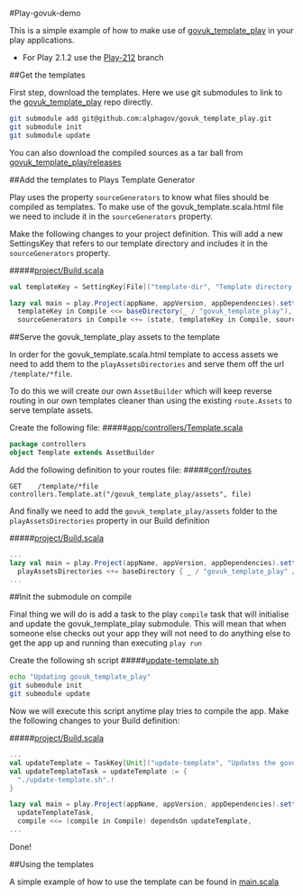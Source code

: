 #Play-govuk-demo

This is a simple example of how to make use of [govuk_template_play](https://github.com/alphagov/govuk_template_play) in your play applications. 

 * For Play 2.1.2 use the [Play-212](https://github.com/michaeldfallen/play-govuk-demo/blob/play-212/README.md) branch

##Get the templates

First step, download the templates. Here we use git submodules to link to the [govuk_template_play](https://github.com/alphagov/govuk_template_play) repo directly.

```sh
git submodule add git@github.com:alphagov/govuk_template_play.git
git submodule init
git submodule update
```

You can also download the compiled sources as a tar ball from [govuk_template_play/releases](https://github.com/alphagov/govuk_template_play/releases)

##Add the templates to Plays Template Generator

Play uses the property `sourceGenerators` to know what files should be compiled as templates. To make use of the govuk\_template.scala.html file we need to include it in the `sourceGenerators` property.

Make the following changes to your project definition. This will add a new SettingsKey that refers to our template directory and includes it in the `sourceGenerators` property.


#####[project/Build.scala](https://github.com/michaeldfallen/play-govuk-demo/blob/master/project/Build.scala)
```scala 
val templateKey = SettingKey[File]("template-dir", "Template directory for govuk_template_play")

lazy val main = play.Project(appName, appVersion, appDependencies).settings(
  templateKey in Compile <<= baseDirectory(_ / "govuk_template_play"),
  sourceGenerators in Compile <+= (state, templateKey in Compile, sourceManaged in Compile, templatesTypes, templatesImport) map ScalaTemplates)
```

##Serve the govuk_template_play assets to the template

In order for the govuk_template.scala.html template to access assets we need to add them to the `playAssetsDirectories` and serve them off the url `/template/*file`. 

To do this we will create our own `AssetBuilder` which will keep reverse routing in our own templates cleaner than using the existing `route.Assets` to serve template assets.

Create the following file:
#####[app/controllers/Template.scala](https://github.com/michaeldfallen/play-govuk-demo/blob/master/app/controllers/Template.scala)
```scala
package controllers
object Template extends AssetBuilder
```

Add the following definition to your routes file:
#####[conf/routes](https://github.com/michaeldfallen/play-govuk-demo/blob/master/conf/routes)
```
GET    /template/*file    controllers.Template.at("/govuk_template_play/assets", file)
```

And finally we need to add the `govuk_template_play/assets` folder to the `playAssetsDirectories` property in our Build definition

#####[project/Build.scala](https://github.com/michaeldfallen/play-govuk-demo/blob/master/project/Build.scala)
```scala
...
lazy val main = play.Project(appName, appVersion, appDependencies).settings(
  playAssetsDirectories <+= baseDirectory { _ / "govuk_template_play" / "assets" },
...
```

##Init the submodule on compile

Final thing we will do is add a task to the play `compile` task that will initialise and update the govuk_template_play submodule. This will mean that when someone else checks out your app they will not need to do anything else to get the app up and running than executing `play run`

Create the following sh script
#####[update-template.sh](https://github.com/michaeldfallen/play-govuk-demo/blob/master/update-template.sh)
```sh
echo "Updating govuk_template_play"
git submodule init
git submodule update
```

Now we will execute this script anytime play tries to compile the app. Make the following changes to your Build definition:

#####[project/Build.scala](https://github.com/michaeldfallen/play-govuk-demo/blob/master/project/Build.scala)
```scala
...
val updateTemplate = TaskKey[Unit]("update-template", "Updates the govuk_template_play")
val updateTemplateTask = updateTemplate := {
  "./update-template.sh".!
}

lazy val main = play.Project(appName, appVersion, appDependencies).settings(
  updateTemplateTask,
  compile <<= (compile in Compile) dependsOn updateTemplate,
...
```

Done! 

##Using the templates

A simple example of how to use the template can be found in [main.scala](https://github.com/michaeldfallen/play-govuk-demo/blob/master/app/views/main.scala.html)
